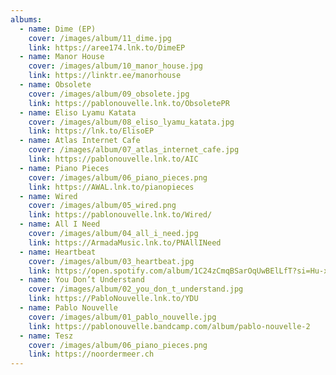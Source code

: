 ```yaml
---
albums:
  - name: Dime (EP)
    cover: /images/album/11_dime.jpg
    link: https://aree174.lnk.to/DimeEP
  - name: Manor House
    cover: /images/album/10_manor_house.jpg
    link: https://linktr.ee/manorhouse
  - name: Obsolete
    cover: /images/album/09_obsolete.jpg
    link: https://pablonouvelle.lnk.to/ObsoletePR
  - name: Eliso Lyamu Katata
    cover: /images/album/08_eliso_lyamu_katata.jpg
    link: https://lnk.to/ElisoEP
  - name: Atlas Internet Cafe
    cover: /images/album/07_atlas_internet_cafe.jpg
    link: https://pablonouvelle.lnk.to/AIC
  - name: Piano Pieces
    cover: /images/album/06_piano_pieces.png
    link: https://AWAL.lnk.to/pianopieces
  - name: Wired
    cover: /images/album/05_wired.png
    link: https://pablonouvelle.lnk.to/Wired/
  - name: All I Need
    cover: /images/album/04_all_i_need.jpg
    link: https://ArmadaMusic.lnk.to/PNAllINeed
  - name: Heartbeat
    cover: /images/album/03_heartbeat.jpg
    link: https://open.spotify.com/album/1C24zCmqBSarOqUwBElLfT?si=Hu-x1IPvRKSQ--uLKBJbDA
  - name: You Don’t Understand
    cover: /images/album/02_you_don_t_understand.jpg
    link: https://PabloNouvelle.lnk.to/YDU
  - name: Pablo Nouvelle
    cover: /images/album/01_pablo_nouvelle.jpg
    link: https://pablonouvelle.bandcamp.com/album/pablo-nouvelle-2
  - name: Tesz
    cover: /images/album/06_piano_pieces.png
    link: https://noordermeer.ch
---
```

